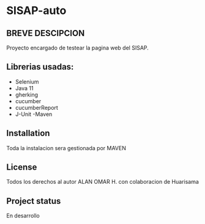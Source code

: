 # SISAP-auto
## BREVE DESCIPCION
Proyecto  encargado de testear la pagina web del SISAP.



## Librerias usadas:

- Selenium
- Java 11
- gherking
- cucumber
- cucumberReport
- J-Unit
-Maven

## Installation
Toda la instalacion sera gestionada por MAVEN



## License
Todos los derechos al autor  ALAN OMAR H. con colaboracion de Huarisama

## Project status
En desarrollo
